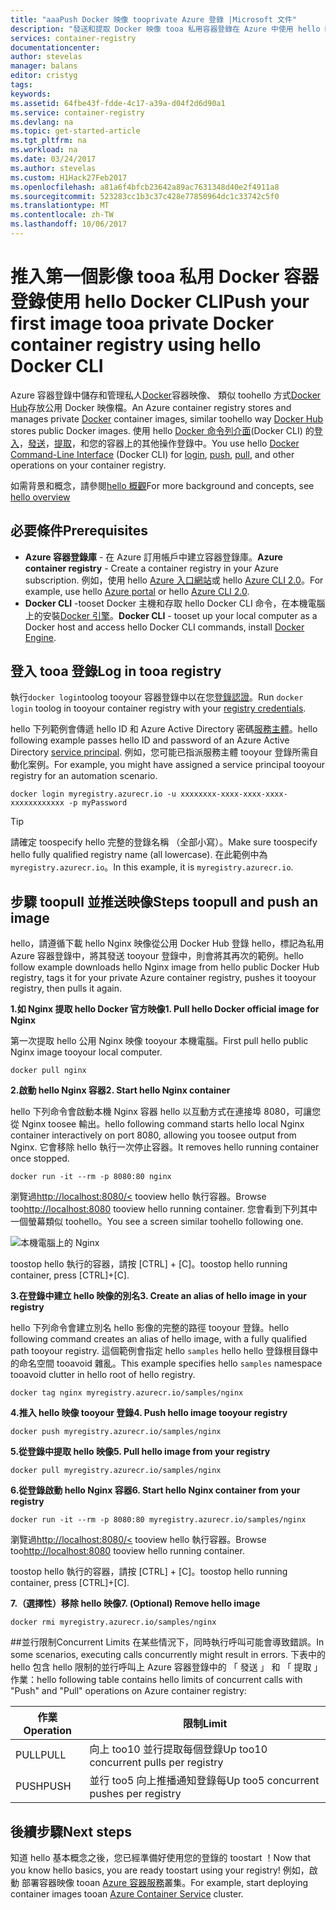 ```yaml
---
title: "aaaPush Docker 映像 tooprivate Azure 登錄 |Microsoft 文件"
description: "發送和提取 Docker 映像 tooa 私用容器登錄在 Azure 中使用 hello Docker CLI"
services: container-registry
documentationcenter: 
author: stevelas
manager: balans
editor: cristyg
tags: 
keywords: 
ms.assetid: 64fbe43f-fdde-4c17-a39a-d04f2d6d90a1
ms.service: container-registry
ms.devlang: na
ms.topic: get-started-article
ms.tgt_pltfrm: na
ms.workload: na
ms.date: 03/24/2017
ms.author: stevelas
ms.custom: H1Hack27Feb2017
ms.openlocfilehash: a81a6f4bfcb23642a89ac7631348d40e2f4911a8
ms.sourcegitcommit: 523283cc1b3c37c428e77850964dc1c33742c5f0
ms.translationtype: MT
ms.contentlocale: zh-TW
ms.lasthandoff: 10/06/2017
---
```

# <a name="push-your-first-image-tooa-private-docker-container-registry-using-hello-docker-cli"></a><span data-ttu-id="6c3ad-103">推入第一個影像 tooa 私用 Docker 容器登錄使用 hello Docker CLI</span><span class="sxs-lookup"><span data-stu-id="6c3ad-103">Push your first image tooa private Docker container registry using hello Docker CLI</span></span>
<span data-ttu-id="6c3ad-104">Azure 容器登錄中儲存和管理私人[Docker](http://hub.docker.com)容器映像、 類似 toohello 方式[Docker Hub](https://hub.docker.com/)存放公用 Docker 映像檔。</span><span class="sxs-lookup"><span data-stu-id="6c3ad-104">An Azure container registry stores and manages private [Docker](http://hub.docker.com) container images, similar toohello way [Docker Hub](https://hub.docker.com/) stores public Docker images.</span></span> <span data-ttu-id="6c3ad-105">使用 hello [Docker 命令列介面](https://docs.docker.com/engine/reference/commandline/cli/)(Docker CLI) 的[登入](https://docs.docker.com/engine/reference/commandline/login/)，[發送](https://docs.docker.com/engine/reference/commandline/push/)，[提取](https://docs.docker.com/engine/reference/commandline/pull/)，和您的容器上的其他操作登錄中。</span><span class="sxs-lookup"><span data-stu-id="6c3ad-105">You use hello [Docker Command-Line Interface](https://docs.docker.com/engine/reference/commandline/cli/) (Docker CLI) for [login](https://docs.docker.com/engine/reference/commandline/login/), [push](https://docs.docker.com/engine/reference/commandline/push/), [pull](https://docs.docker.com/engine/reference/commandline/pull/), and other operations on your container registry.</span></span>

<span data-ttu-id="6c3ad-106">如需背景和概念，請參閱[hello 概觀](container-registry-intro.md)</span><span class="sxs-lookup"><span data-stu-id="6c3ad-106">For more background and concepts, see [hello overview](container-registry-intro.md)</span></span>



## <a name="prerequisites"></a><span data-ttu-id="6c3ad-107">必要條件</span><span class="sxs-lookup"><span data-stu-id="6c3ad-107">Prerequisites</span></span>
* <span data-ttu-id="6c3ad-108">**Azure 容器登錄庫** - 在 Azure 訂用帳戶中建立容器登錄庫。</span><span class="sxs-lookup"><span data-stu-id="6c3ad-108">**Azure container registry** - Create a container registry in your Azure subscription.</span></span> <span data-ttu-id="6c3ad-109">例如，使用 hello [Azure 入口網站](container-registry-get-started-portal.md)或 hello [Azure CLI 2.0](container-registry-get-started-azure-cli.md)。</span><span class="sxs-lookup"><span data-stu-id="6c3ad-109">For example, use hello [Azure portal](container-registry-get-started-portal.md) or hello [Azure CLI 2.0](container-registry-get-started-azure-cli.md).</span></span>
* <span data-ttu-id="6c3ad-110">**Docker CLI** -tooset Docker 主機和存取 hello Docker CLI 命令，在本機電腦上的安裝[Docker 引擎](https://docs.docker.com/engine/installation/)。</span><span class="sxs-lookup"><span data-stu-id="6c3ad-110">**Docker CLI** - tooset up your local computer as a Docker host and access hello Docker CLI commands, install [Docker Engine](https://docs.docker.com/engine/installation/).</span></span>

## <a name="log-in-tooa-registry"></a><span data-ttu-id="6c3ad-111">登入 tooa 登錄</span><span class="sxs-lookup"><span data-stu-id="6c3ad-111">Log in tooa registry</span></span>
<span data-ttu-id="6c3ad-112">執行`docker login`toolog tooyour 容器登錄中以在您[登錄認證](container-registry-authentication.md)。</span><span class="sxs-lookup"><span data-stu-id="6c3ad-112">Run `docker login` toolog in tooyour container registry with your [registry credentials](container-registry-authentication.md).</span></span>

<span data-ttu-id="6c3ad-113">hello 下列範例會傳遞 hello ID 和 Azure Active Directory 密碼[服務主體](../active-directory/active-directory-application-objects.md)。</span><span class="sxs-lookup"><span data-stu-id="6c3ad-113">hello following example passes hello ID and password of an Azure Active Directory [service principal](../active-directory/active-directory-application-objects.md).</span></span> <span data-ttu-id="6c3ad-114">例如，您可能已指派服務主體 tooyour 登錄所需自動化案例。</span><span class="sxs-lookup"><span data-stu-id="6c3ad-114">For example, you might have assigned a service principal tooyour registry for an automation scenario.</span></span>

```
docker login myregistry.azurecr.io -u xxxxxxxx-xxxx-xxxx-xxxx-xxxxxxxxxxxx -p myPassword
```

> [!TIP]
> <span data-ttu-id="6c3ad-115">請確定 toospecify hello 完整的登錄名稱 （全部小寫）。</span><span class="sxs-lookup"><span data-stu-id="6c3ad-115">Make sure toospecify hello fully qualified registry name (all lowercase).</span></span> <span data-ttu-id="6c3ad-116">在此範例中為 `myregistry.azurecr.io`。</span><span class="sxs-lookup"><span data-stu-id="6c3ad-116">In this example, it is `myregistry.azurecr.io`.</span></span>

## <a name="steps-toopull-and-push-an-image"></a><span data-ttu-id="6c3ad-117">步驟 toopull 並推送映像</span><span class="sxs-lookup"><span data-stu-id="6c3ad-117">Steps toopull and push an image</span></span>
<span data-ttu-id="6c3ad-118">hello，請遵循下載 hello Nginx 映像從公用 Docker Hub 登錄 hello，標記為私用 Azure 容器登錄中，將其發送 tooyour 登錄中，則會將其再次的範例。</span><span class="sxs-lookup"><span data-stu-id="6c3ad-118">hello follow example downloads hello Nginx image from hello public Docker Hub registry, tags it for your private Azure container registry, pushes it tooyour registry, then pulls it again.</span></span>

<span data-ttu-id="6c3ad-119">**1.如 Nginx 提取 hello Docker 官方映像**</span><span class="sxs-lookup"><span data-stu-id="6c3ad-119">**1. Pull hello Docker official image for Nginx**</span></span>

<span data-ttu-id="6c3ad-120">第一次提取 hello 公用 Nginx 映像 tooyour 本機電腦。</span><span class="sxs-lookup"><span data-stu-id="6c3ad-120">First pull hello public Nginx image tooyour local computer.</span></span>

```
docker pull nginx
```
<span data-ttu-id="6c3ad-121">**2.啟動 hello Nginx 容器**</span><span class="sxs-lookup"><span data-stu-id="6c3ad-121">**2. Start hello Nginx container**</span></span>

<span data-ttu-id="6c3ad-122">hello 下列命令會啟動本機 Nginx 容器 hello 以互動方式在連接埠 8080，可讓您從 Nginx toosee 輸出。</span><span class="sxs-lookup"><span data-stu-id="6c3ad-122">hello following command starts hello local Nginx container interactively on port 8080, allowing you toosee output from Nginx.</span></span> <span data-ttu-id="6c3ad-123">它會移除 hello 執行一次停止容器。</span><span class="sxs-lookup"><span data-stu-id="6c3ad-123">It removes hello running container once stopped.</span></span>

```
docker run -it --rm -p 8080:80 nginx
```

<span data-ttu-id="6c3ad-124">瀏覽過[http://localhost:8080/<](http://localhost:8080) tooview hello 執行容器。</span><span class="sxs-lookup"><span data-stu-id="6c3ad-124">Browse too[http://localhost:8080](http://localhost:8080) tooview hello running container.</span></span> <span data-ttu-id="6c3ad-125">您會看到下列其中一個螢幕類似 toohello。</span><span class="sxs-lookup"><span data-stu-id="6c3ad-125">You see a screen similar toohello following one.</span></span>

![本機電腦上的 Nginx](./media/container-registry-get-started-docker-cli/nginx.png)

<span data-ttu-id="6c3ad-127">toostop hello 執行的容器，請按 [CTRL] + [C]。</span><span class="sxs-lookup"><span data-stu-id="6c3ad-127">toostop hello running container, press [CTRL]+[C].</span></span>

<span data-ttu-id="6c3ad-128">**3.在登錄中建立 hello 映像的別名**</span><span class="sxs-lookup"><span data-stu-id="6c3ad-128">**3. Create an alias of hello image in your registry**</span></span>

<span data-ttu-id="6c3ad-129">hello 下列命令會建立別名 hello 影像的完整的路徑 tooyour 登錄。</span><span class="sxs-lookup"><span data-stu-id="6c3ad-129">hello following command creates an alias of hello image, with a fully qualified path tooyour registry.</span></span> <span data-ttu-id="6c3ad-130">這個範例會指定 hello `samples` hello hello 登錄根目錄中的命名空間 tooavoid 雜亂。</span><span class="sxs-lookup"><span data-stu-id="6c3ad-130">This example specifies hello `samples` namespace tooavoid clutter in hello root of hello registry.</span></span>

```
docker tag nginx myregistry.azurecr.io/samples/nginx
```  

<span data-ttu-id="6c3ad-131">**4.推入 hello 映像 tooyour 登錄**</span><span class="sxs-lookup"><span data-stu-id="6c3ad-131">**4. Push hello image tooyour registry**</span></span>

```
docker push myregistry.azurecr.io/samples/nginx
```

<span data-ttu-id="6c3ad-132">**5.從登錄中提取 hello 映像**</span><span class="sxs-lookup"><span data-stu-id="6c3ad-132">**5. Pull hello image from your registry**</span></span>

```
docker pull myregistry.azurecr.io/samples/nginx
```

<span data-ttu-id="6c3ad-133">**6.從登錄啟動 hello Nginx 容器**</span><span class="sxs-lookup"><span data-stu-id="6c3ad-133">**6. Start hello Nginx container from your registry**</span></span>

```
docker run -it --rm -p 8080:80 myregistry.azurecr.io/samples/nginx
```

<span data-ttu-id="6c3ad-134">瀏覽過[http://localhost:8080/<](http://localhost:8080) tooview hello 執行容器。</span><span class="sxs-lookup"><span data-stu-id="6c3ad-134">Browse too[http://localhost:8080](http://localhost:8080) tooview hello running container.</span></span>

<span data-ttu-id="6c3ad-135">toostop hello 執行的容器，請按 [CTRL] + [C]。</span><span class="sxs-lookup"><span data-stu-id="6c3ad-135">toostop hello running container, press [CTRL]+[C].</span></span>

<span data-ttu-id="6c3ad-136">**7.（選擇性）移除 hello 映像**</span><span class="sxs-lookup"><span data-stu-id="6c3ad-136">**7. (Optional) Remove hello image**</span></span>

```
docker rmi myregistry.azurecr.io/samples/nginx
```

##<a name="concurrent-limits"></a><span data-ttu-id="6c3ad-137">並行限制</span><span class="sxs-lookup"><span data-stu-id="6c3ad-137">Concurrent Limits</span></span>
<span data-ttu-id="6c3ad-138">在某些情況下，同時執行呼叫可能會導致錯誤。</span><span class="sxs-lookup"><span data-stu-id="6c3ad-138">In some scenarios, executing calls concurrently might result in errors.</span></span> <span data-ttu-id="6c3ad-139">下表中的 hello 包含 hello 限制的並行呼叫上 Azure 容器登錄中的 「 發送 」 和 「 提取 」 作業：</span><span class="sxs-lookup"><span data-stu-id="6c3ad-139">hello following table contains hello limits of concurrent calls with "Push" and "Pull" operations on Azure container registry:</span></span>

| <span data-ttu-id="6c3ad-140">作業</span><span class="sxs-lookup"><span data-stu-id="6c3ad-140">Operation</span></span>  | <span data-ttu-id="6c3ad-141">限制</span><span class="sxs-lookup"><span data-stu-id="6c3ad-141">Limit</span></span>                                  |
| ---------- | -------------------------------------- |
| <span data-ttu-id="6c3ad-142">PULL</span><span class="sxs-lookup"><span data-stu-id="6c3ad-142">PULL</span></span>       | <span data-ttu-id="6c3ad-143">向上 too10 並行提取每個登錄</span><span class="sxs-lookup"><span data-stu-id="6c3ad-143">Up too10 concurrent pulls per registry</span></span> |
| <span data-ttu-id="6c3ad-144">PUSH</span><span class="sxs-lookup"><span data-stu-id="6c3ad-144">PUSH</span></span>       | <span data-ttu-id="6c3ad-145">並行 too5 向上推播通知登錄每</span><span class="sxs-lookup"><span data-stu-id="6c3ad-145">Up too5 concurrent pushes per registry</span></span> |

## <a name="next-steps"></a><span data-ttu-id="6c3ad-146">後續步驟</span><span class="sxs-lookup"><span data-stu-id="6c3ad-146">Next steps</span></span>
<span data-ttu-id="6c3ad-147">知道 hello 基本概念之後，您已經準備好使用您的登錄的 toostart ！</span><span class="sxs-lookup"><span data-stu-id="6c3ad-147">Now that you know hello basics, you are ready toostart using your registry!</span></span> <span data-ttu-id="6c3ad-148">例如，啟動 部署容器映像 tooan [Azure 容器服務](https://azure.microsoft.com/documentation/services/container-service/)叢集。</span><span class="sxs-lookup"><span data-stu-id="6c3ad-148">For example, start deploying container images tooan [Azure Container Service](https://azure.microsoft.com/documentation/services/container-service/) cluster.</span></span>

